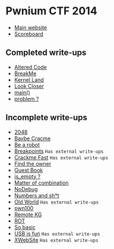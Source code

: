 # Pwnium CTF 2014

* [Main website](http:/ctf.pwnium.tn/)
* [Scoreboard](http://41.231.53.44:8282/scoreboard)

## Completed write-ups
* [Altered Code](altered-code)
* [BreakMe](break_me)
* [Kernel Land](kernel-land)
* [Look Closer](look-closer)
* [main()](main)
* [problem ?](problem)

## Incomplete write-ups

* [2048](2048)
* [Baybe Cracme](baybe-crackme)
* [Be a robot](be-a-robot)
* [Breakpoints](breakpoints) `Has external write-ups`
* [Crackme Fast](crackme-fast) `Has external write-ups`
* [Find the owner](find-the-owner)
* [Guest Book](guest-book)
* [is_empty ?](is_empty)
* [Matter of combination](matter-of-combination)
* [NoDebug](nodebug)
* [Numbers and sh*t](numbers-and-sh*t)
* [Old World](old-world) `Has external write-ups`
* [pwn100](pwn100)
* [Remote KG](remote-kg)
* [ROT](rot)
* [So basic](so-basic)
* [USB is fun](usb-is-fun) `Has external write-ups`
* [XWebSite](xwebsite) `Has external write-ups`
